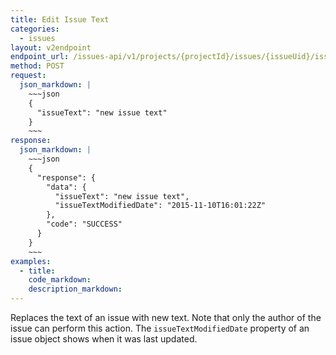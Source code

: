 ```yaml
---
title: Edit Issue Text
categories:
  - issues
layout: v2endpoint
endpoint_url: /issues-api/v1/projects/{projectId}/issues/{issueUid}/issueText 
method: POST
request:
  json_markdown: |
    ~~~json
    {
      "issueText": "new issue text"
    }
    ~~~
response:
  json_markdown: |
    ~~~json
    {
      "response": {
        "data": {
          "issueText": "new issue text",
          "issueTextModifiedDate": "2015-11-10T16:01:22Z"
        },
        "code": "SUCCESS"
      }
    }
    ~~~
examples:
  - title:
    code_markdown:
    description_markdown:
---
```


Replaces the text of an issue with new text. Note that only the author of the issue can perform this action. The `issueTextModifiedDate` property of an issue object shows when it was last updated.